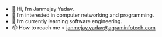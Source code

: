 - 👋 Hi, I’m Janmejay Yadav.
- 👀 I’m interested in computer networking and programming.
- 🌱 I’m currently learning software engineering.
- 📫 How to reach me > janmejay.yadav@agraminfotech.com

<!---
JnmjyAgram/JnmjyAgram is a ✨ special ✨ repository because its `README.md` (this file) appears on your GitHub profile.
You can click the Preview link to take a look at your changes.
--->
